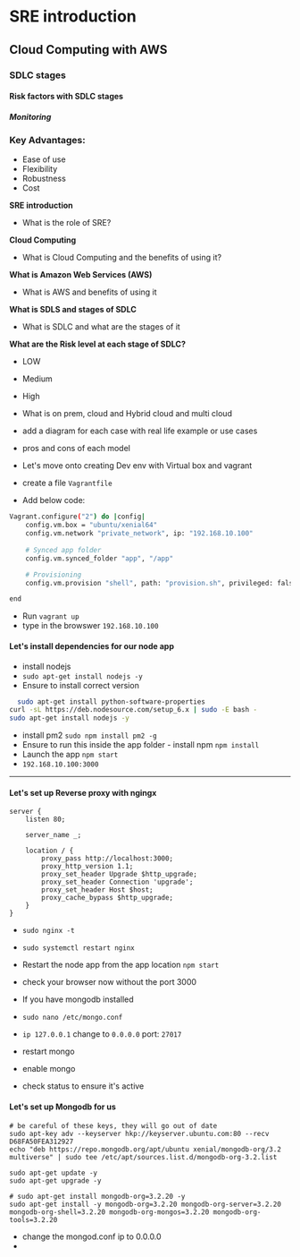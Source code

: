 # SRE introduction 
## Cloud Computing with AWS
### SDLC stages
#### Risk factors with SDLC stages
##### Monitoring

### Key Advantages:
- Ease of use
- Flexibility
- Robustness
- Cost

**SRE introduction**
- What is the role of SRE?




**Cloud Computing**
- What is Cloud Computing and the benefits of using it?


**What is Amazon Web Services (AWS)**
- What is AWS and benefits of using it



**What is SDLS and stages of SDLC**
- What is SDLC and what are the stages of it

**What are the Risk level at each stage of SDLC?**
- LOW
- Medium
- High

- What is on prem, cloud and Hybrid cloud and multi cloud
- add a diagram for each case with real life example or use cases
- pros and cons of each model

- Let's move onto creating Dev env with Virtual box and vagrant
- create a file `Vagrantfile`
- Add below code:
```bash
Vagrant.configure("2") do |config|
    config.vm.box = "ubuntu/xenial64"
    config.vm.network "private_network", ip: "192.168.10.100"
    
    # Synced app folder
    config.vm.synced_folder "app", "/app"

    # Provisioning
    config.vm.provision "shell", path: "provision.sh", privileged: false

end
```
- Run `vagrant up`
- type in the browswer `192.168.10.100`

#### Let's install dependencies for our node app
- install nodejs
- `sudo apt-get install nodejs -y`
- Ensure to install correct version
```bash
  sudo apt-get install python-software-properties
curl -sL https://deb.nodesource.com/setup_6.x | sudo -E bash -
sudo apt-get install nodejs -y
```

- install pm2
`sudo npm install pm2 -g`
- Ensure to run this inside the app folder - install npm `npm install`
- Launch the app `npm start`
- `192.168.10.100:3000`
-----------------------------------


#### Let's set up Reverse proxy with ngingx
```
server {
    listen 80;

    server_name _;

    location / {
        proxy_pass http://localhost:3000;      
        proxy_http_version 1.1;
        proxy_set_header Upgrade $http_upgrade;
        proxy_set_header Connection 'upgrade'; 
        proxy_set_header Host $host;
        proxy_cache_bypass $http_upgrade;      
    }
}
```
- `sudo nginx -t`
- `sudo systemctl restart nginx`
- Restart the node app from the app location `npm start`
- check your browser now without the port 3000

- If you have mongodb installed 
- `sudo nano /etc/mongo.conf`
- `ip 127.0.0.1` change to `0.0.0.0` port: `27017`
- restart mongo
- enable mongo
- check status to ensure it's active 

#### Let's set up Mongodb for us
```
# be careful of these keys, they will go out of date
sudo apt-key adv --keyserver hkp://keyserver.ubuntu.com:80 --recv D68FA50FEA312927
echo "deb https://repo.mongodb.org/apt/ubuntu xenial/mongodb-org/3.2 multiverse" | sudo tee /etc/apt/sources.list.d/mongodb-org-3.2.list

sudo apt-get update -y
sudo apt-get upgrade -y

# sudo apt-get install mongodb-org=3.2.20 -y
sudo apt-get install -y mongodb-org=3.2.20 mongodb-org-server=3.2.20 mongodb-org-shell=3.2.20 mongodb-org-mongos=3.2.20 mongodb-org-tools=3.2.20
```

- change the mongod.conf ip to 0.0.0.0
- 